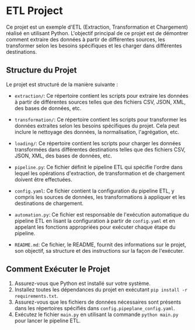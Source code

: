 # ETL Project

Ce projet est un exemple d'ETL (Extraction, Transformation et Chargement) réalisé en utilisant Python. L'objectif principal de ce projet est de démontrer comment extraire des données
à partir de différentes sources, les transformer selon les besoins spécifiques et les charger dans différentes destinations.

## Structure du Projet

Le projet est structuré de la manière suivante :

- `extraction/`: Ce répertoire contient les scripts pour extraire les données à partir de différentes sources telles que des fichiers CSV, JSON, XML, des bases de données, etc.

- `transformation/`: Ce répertoire contient les scripts pour transformer les données extraites selon les besoins spécifiques du projet. Cela peut inclure le nettoyage des données, la normalisation, l'agrégation, etc.

- `loading/`: Ce répertoire contient les scripts pour charger les données transformées dans différentes destinations telles que des fichiers CSV, JSON, XML, des bases de données, etc.

- `pipeline.py`: Ce fichier définit le pipeline ETL qui spécifie l'ordre dans lequel les opérations d'extraction, de transformation et de chargement doivent être effectuées.

- `config.yaml`: Ce fichier contient la configuration du pipeline ETL, y compris les sources de données, les transformations à appliquer et les destinations de chargement.

- `automation.py`: Ce fichier est responsable de l'exécution automatique du pipeline ETL en lisant la configuration à partir de `config.yaml` et en appelant les fonctions appropriées pour exécuter chaque étape du pipeline.

- `README.md`: Ce fichier, le README, fournit des informations sur le projet, son objectif, sa structure et des instructions sur la façon de l'exécuter.

## Comment Exécuter le Projet

1. Assurez-vous que Python est installé sur votre système.
2. Installez toutes les dépendances du projet en exécutant `pip install -r requirements.txt`.
3. Assurez-vous que les fichiers de données nécessaires sont présents dans les répertoires spécifiés dans `config.pipeplane_config.yaml`.
4. Exécutez le fichier `main.py` en utilisant la commande `python main.py` pour lancer le pipeline ETL.